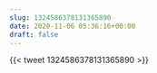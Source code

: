 ```yaml
---
slug: 1324586378131365890
date: 2020-11-06 05:36:16+00:00
draft: false
---
```


{{< tweet 1324586378131365890 >}}
